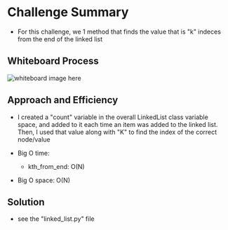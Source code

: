 # Challenge Summary
- For this challenge, we 1 method that finds the value that is "k" indeces from the end of the linked list

## Whiteboard Process
![whiteboard image here]()

## Approach and Efficiency
- I created a "count" variable in the overall LinkedList class variable space, and added to it each time an item was added to the linked list. Then, I used that value along with "K" to find the index of the correct node/value

- Big O time:
  - kth_from_end: O(N)
- Big O space: O(N)

## Solution
- see the "linked_list.py" file
